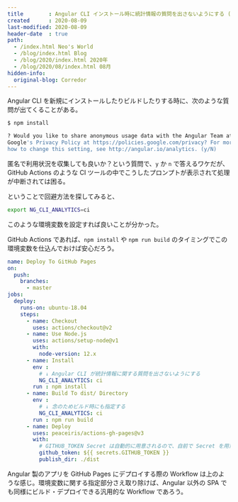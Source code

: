 ```yaml
---
title        : Angular CLI インストール時に統計情報の質問を出さないようにする (GitHub Actions でも対応)
created      : 2020-08-09
last-modified: 2020-08-09
header-date  : true
path:
  - /index.html Neo's World
  - /blog/index.html Blog
  - /blog/2020/index.html 2020年
  - /blog/2020/08/index.html 08月
hidden-info:
  original-blog: Corredor
---
```


Angular CLI を新規にインストールしたりビルドしたりする時に、次のような質問が出てくることがある。

```bash
$ npm install

? Would you like to share anonymous usage data with the Angular Team at Google under
Google's Privacy Policy at https://policies.google.com/privacy? For more details and
how to change this setting, see http://angular.io/analytics. (y/N)
```

匿名で利用状況を収集しても良いか？という質問で、`y` か `n` で答えるワケだが、GitHub Actions のような CI ツールの中でこうしたプロンプトが表示されて処理が中断されては困る。

ということで回避方法を探してみると、

```bash
export NG_CLI_ANALYTICS=ci
```

このような環境変数を設定すれば良いことが分かった。

GitHub Actions であれば、`npm install` や `npm run build` のタイミングでこの環境変数を仕込んでおけば安心だろう。

```yaml
name: Deploy To GitHub Pages
on:
  push:
    branches:
      - master
jobs:
  deploy:
    runs-on: ubuntu-18.04
    steps:
      - name: Checkout
        uses: actions/checkout@v2
      - name: Use Node.js
        uses: actions/setup-node@v1
        with:
          node-version: 12.x
      - name: Install
        env :
          # ↓ Angular CLI が統計情報に関する質問を出さないようにする
          NG_CLI_ANALYTICS: ci
        run : npm install
      - name: Build To dist/ Directory
        env :
          # ↓ 念のためビルド時にも指定する
          NG_CLI_ANALYTICS: ci
        run : npm run build
      - name: Deploy
        uses: peaceiris/actions-gh-pages@v3
        with:
          # GITHUB_TOKEN Secret は自動的に用意されるので、自前で Secret を用意する必要はない
          github_token: ${{ secrets.GITHUB_TOKEN }}
          publish_dir: ./dist
```

Angular 製のアプリを GitHub Pages にデプロイする際の Workflow は上のような感じ。環境変数に関する指定部分さえ取り除けば、Angular 以外の SPA でも同様にビルド・デプロイできる汎用的な Workflow であろう。
